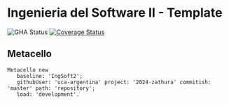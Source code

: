 # Ingenieria del Software II - Template

![GHA Status](https://github.com/uca-is2/project-template/actions/workflows/GHA.yml/badge.svg)
[![Coverage Status](https://coveralls.io/repos/github/uca-is2/project-template/badge.svg?branch=master)](https://coveralls.io/github/uca-is2/project-template?branch=master)

## Metacello

```smalltalk
Metacello new
   baseline: 'IngSoft2';
   githubUser: 'uca-argentina' project: '2024-zathura' commitish: 'master' path: 'repository';
   load: 'development'.
```
